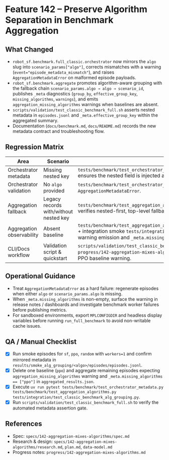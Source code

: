 # Feature 142 – Preserve Algorithm Separation in Benchmark Aggregation

## What Changed
- `robot_sf.benchmark.full_classic.orchestrator` now mirrors the `algo` slug into `scenario_params["algo"]`, corrects mismatches with a warning (`event="episode_metadata_mismatch"`), and raises `AggregationMetadataError` on malformed episode payloads.
- `robot_sf.benchmark.aggregate` promotes algorithm-aware grouping with the fallback chain `scenario_params.algo → algo → scenario_id`, publishes `_meta` diagnostics (`group_by`, `effective_group_key`, `missing_algorithms`, `warnings`), and emits `aggregation_missing_algorithms` warnings when baselines are absent.
- `scripts/validation/test_classic_benchmark_full.sh` asserts nested metadata in `episodes.jsonl` and `_meta.effective_group_key` within the aggregated summary.
- Documentation (`docs/benchmark.md`, `docs/README.md`) records the new metadata contract and troubleshooting flow.

## Regression Matrix
| Area | Scenario | Verification |
|------|----------|--------------|
| Orchestrator metadata | Missing nested key | `tests/benchmark/test_orchestrator_metadata.py::test_injects_nested_algo_metadata` ensures the nested field is injected and top-level value set. |
| Orchestrator validation | No `algo` provided | `tests/benchmark/test_orchestrator_metadata.py::test_raises_on_missing_algo` expects `AggregationMetadataError`. |
| Aggregation fallback | Legacy records with/without nested key | `tests/benchmark/test_aggregation_algorithms.py::test_grouping_prefers_nested_algo` verifies nested-first, top-level fallback behavior. |
| Aggregation observability | Absent baseline | `tests/benchmark/test_aggregation_algorithms.py::test_warns_and_flags_missing_algorithms` + integration smoke `tests/integration/test_classic_benchmark_alg_grouping.py` confirm warning emission and `_meta.missing_algorithms`. |
| CLI/Docs workflow | Validation script & quickstart | `scripts/validation/test_classic_benchmark_full.sh` checks mirrored metadata; `progress/142-aggregation-mixes-algorithms.md` captures quickstart smoke run with missing PPO baseline warning. |

## Operational Guidance
- Treat `AggregationMetadataError` as a hard failure: regenerate episodes when either `algo` or `scenario_params.algo` is missing.
- When `_meta.missing_algorithms` is non-empty, surface the warning in release notes / dashboards and investigate benchmark worker failures before publishing metrics.
- For sandboxed environments, export `MPLCONFIGDIR` and headless display variables before running `run_full_benchmark` to avoid non-writable cache issues.

## QA / Manual Checklist
- [x] Run smoke episodes for `sf`, `ppo`, `random` with `workers=1` and confirm mirrored metadata in `results/smoke_alg_grouping/<algo>/episodes/episodes.jsonl`.
- [x] Delete one baseline (`ppo`) and aggregate remaining episodes expecting `aggregation_missing_algorithms` warning and `_meta.missing_algorithms == ["ppo"]` in `aggregated_results.json`.
- [x] Execute `uv run pytest tests/benchmark/test_orchestrator_metadata.py tests/benchmark/test_aggregation_algorithms.py tests/integration/test_classic_benchmark_alg_grouping.py`.
- [x] Run `scripts/validation/test_classic_benchmark_full.sh` to verify the automated metadata assertion gate.

## References
- Spec: `specs/142-aggregation-mixes-algorithms/spec.md`
- Research & design: `specs/142-aggregation-mixes-algorithms/research.md`, `plan.md`, `data-model.md`
- Progress notes: `progress/142-aggregation-mixes-algorithms.md`
